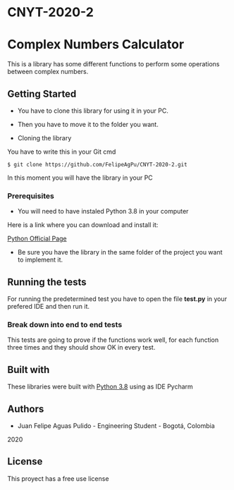 # CNYT-2020-2
# Complex Numbers Calculator

This is a library has some different functions to perform some operations between complex numbers.

## Getting Started

- You have to clone this library for using it in your PC.
- Then you have to move it to the folder you want.



- Cloning the library

You have to write this in your Git cmd
```git bash
$ git clone https://github.com/FelipeAgPu/CNYT-2020-2.git
```

In this moment you will have the library in your PC
### Prerequisites

- You will need to have instaled Python 3.8 in your computer

Here is a link where you can download and install it:

[Python Official Page](https://python.org/)

- Be sure you have the library in the same folder of the project you want to implement it.

## Running the tests
For running the predetermined test you have to open the file **test.py** in your prefered IDE and then run it.

### Break down into end to end tests

This tests are going to prove if the functions work well, for each function three times and they should show OK in every test.

## Built with

These libraries were built with [Python 3.8](https://python.org/) using as IDE Pycharm

## Authors

- Juan Felipe Aguas Pulido - Engineering Student - Bogotá, Colombia

2020

## License
This proyect has a free use license
